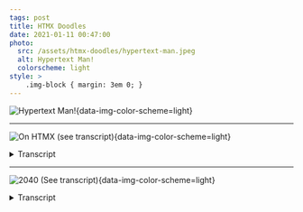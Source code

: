 ```yaml
---
tags: post
title: HTMX Doodles
date: 2021-01-11 00:47:00
photo:
  src: /assets/htmx-doodles/hypertext-man.jpeg
  alt: Hypertext Man!
  colorscheme: light
style: >
	.img-block { margin: 3em 0; }
---
```


![Hypertext Man!](/assets/htmx-doodles/hypertext-man.jpeg){data-img-color-scheme=light}

--------------------------------------------------------------------------------

![On HTMX (see transcript)](/assets/htmx-doodles/consult-your-doctor.jpeg){data-img-color-scheme=light}

<details class="-no-number-headings"><summary>Transcript</summary>

### Server-Side App

-	Full-page reloads
-	HTML only has GET and POST methods
-	...and only link clicks & form submissions

### Single-Page App

-	Reinvent the accessible web
-	Need big frameworks or complex code
-	Probably need a server anyway for SSR
-	The client is untrueted

### Progressively Enhanced App

-	Tight coupling between server & client code
-	Behavior is scattered

### htmx

-	Completing HTML with arbitrary events, replacing fragments instead of the whole page
-	Your code runs on the server, which you trust
-	htmx allows for **locality of behavior**

<small>Consult your doctor to find out if htmx is right for you. Side effects may include arguing about REST on <abbr title="Hacker News">HN</abbr>.</small>

</details>

--------------------------------------------------------------------------------

![2040 (See transcript)](/assets/htmx-doodles/2040.jpeg){data-img-color-scheme=light}

<details><summary>Transcript</summary>

The year is 2040.

htmx is a W3C recommendation and _hyperscript is an ECMA standard. War has long ceased, API churn is nought but a distant memory.
</details>
</div>
